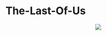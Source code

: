 # The-Last-Of-Us
<p align="center"> <img src="https://imgur.com/fyf6SYG.png" min-width="100px" max-width="140px"> </p>
